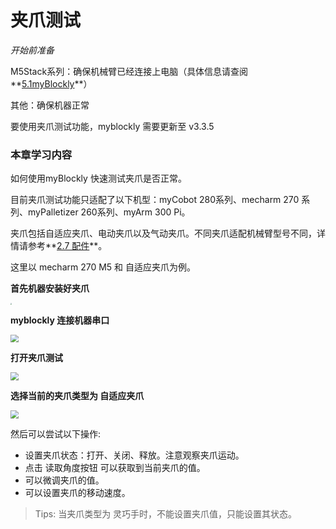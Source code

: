 # 夹爪测试

<i>开始前准备</i>

M5Stack系列：确保机械臂已经连接上电脑（具体信息请查阅**[5.1myBlockly](https://docs.elephantrobotics.com/docs/gitbook/5-ProgramingApplication-myblockly-uiflow-mind/5.1-myblockly/)**）

其他：确保机器正常

要使用夹爪测试功能，myblockly 需要更新至 v3.3.5



### 本章学习内容

如何使用myBlockly 快速测试夹爪是否正常。

目前夹爪测试功能只适配了以下机型：myCobot 280系列、mecharm 270 系列、myPalletizer 260系列、myArm 300 Pi。

夹爪包括自适应夹爪、电动夹爪以及气动夹爪。不同夹爪适配机械臂型号不同，详情请参考**[2.7 配件](https://docs.elephantrobotics.com/docs/gitbook/2-serialproduct/2.7-accessories/2.7-accessories.html)**。

这里以 mecharm 270 M5 和 自适应夹爪为例。



**首先机器安装好夹爪**

<img src="../../resourse/5-ProgramingApplication-myblockly-uiflow-mind/image/gripperTest/connect_gripper.jpg" style="zoom: 15%;" />



**myblockly 连接机器串口** 

<img src="../../resourse/5-ProgramingApplication-myblockly-uiflow-mind/image/gripperTest/connect.png" style="zoom: 80%;" />



**打开夹爪测试**

<img src="../../resourse/5-ProgramingApplication-myblockly-uiflow-mind/image/gripperTest/open_girpper_test.png" style="zoom: 80%;" />





**选择当前的夹爪类型为 自适应夹爪**

<img src="../../resourse/5-ProgramingApplication-myblockly-uiflow-mind/image/gripperTest/gripper_type.png" style="zoom: 80%;" />



然后可以尝试以下操作:

- 设置夹爪状态：打开、关闭、释放。注意观察夹爪运动。
- 点击 读取角度按钮 可以获取到当前夹爪的值。
- 可以微调夹爪的值。
- 可以设置夹爪的移动速度。



> Tips:  当夹爪类型为 灵巧手时，不能设置夹爪值，只能设置其状态。











